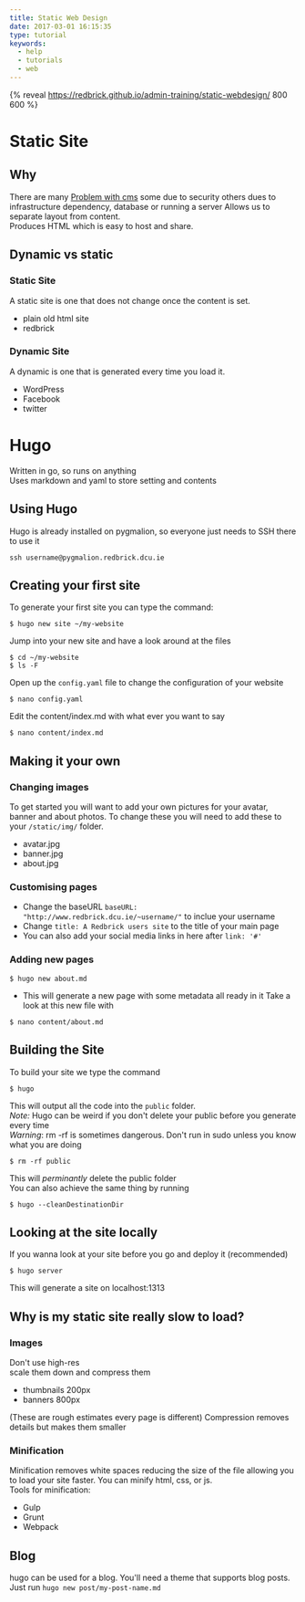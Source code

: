 ```yaml
---
title: Static Web Design
date: 2017-03-01 16:15:35
type: tutorial
keywords:
  - help
  - tutorials
  - web
---
```


{% reveal https://redbrick.github.io/admin-training/static-webdesign/ 800 600 %}

# Static Site

## Why
There are many [Problem with cms](http://blog.theinternets.be/the-problem-with-modern-content-management-systems/) some due to security others dues to infrastructure dependency, database or running a server
Allows us to separate layout from content.  
Produces HTML which is easy to host and share.  

## Dynamic vs static
### Static Site
A static site is one that does not change once the content is set.  
- plain old html site
- redbrick

### Dynamic Site
A dynamic is one that is generated every time you load it.  
- WordPress
- Facebook
- twitter

# Hugo
Written in go, so runs on anything  
Uses markdown and yaml to store setting and contents

## Using Hugo
Hugo is already installed on pygmalion, so everyone just needs to SSH there to use it
```
ssh username@pygmalion.redbrick.dcu.ie
```

## Creating your first site
To generate your first site you can type the command:

```
$ hugo new site ~/my-website
```
Jump into your new site and have a look around at the files
```
$ cd ~/my-website
$ ls -F
```
Open up the `config.yaml` file to change the configuration of your website

```
$ nano config.yaml
```
Edit the content/index.md with what ever you want to say
```
$ nano content/index.md
```

## Making it your own
### Changing images
To get started you will want to add your own pictures for your avatar, banner and about photos. To change these you will need to add these to your `/static/img/` folder.
- avatar.jpg
- banner.jpg
- about.jpg

### Customising pages
* Change the baseURL `baseURL: "http://www.redbrick.dcu.ie/~username/"` to inclue your username
* Change `title: A Redbrick users site` to the title of your main page
* You can also add your social media links in here after `link: '#'`

### Adding new pages
```
$ hugo new about.md
```
* This will generate a new page with some metadata all ready in it
Take a look at this new file with
```
$ nano content/about.md
```

## Building the Site
To build your site we type the command
```
$ hugo
```
This will output all the code into the `public` folder.  
*Note:* Hugo can be weird if you don't delete your public before you generate every time  
*Warning*: rm -rf is sometimes dangerous. Don't run in sudo unless you know what you are doing

```
$ rm -rf public
```
This will _perminantly_ delete the public folder  
You can also achieve the same thing by running  
```
$ hugo --cleanDestinationDir
```
## Looking at the site locally

If you wanna look at your site before you go and deploy it (recommended)

```
$ hugo server
```

This will generate a site on localhost:1313

## Why is my static site really slow to load?
### Images
Don't use high-res  
scale them down and compress them
- thumbnails 200px
- banners 800px

(These are rough estimates every page is different)
Compression removes details but makes them smaller

### Minification
Minification removes white spaces reducing the size of the file allowing you to load your site faster.
You can minify html, css, or js.  
Tools for minification:
 - Gulp
 - Grunt
 - Webpack

## Blog
hugo can be used for a blog.
You'll need a theme that supports blog posts.
Just run `hugo new post/my-post-name.md`
